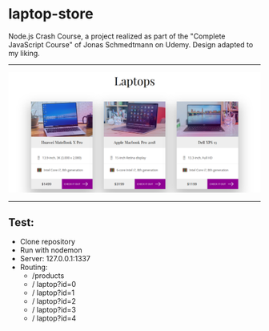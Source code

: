# laptop-store
Node.js Crash Course, a project realized as part of the "Complete JavaScript Course" of Jonas Schmedtmann on Udemy.
Design adapted to my liking.
                               
---        
              
<img src="https://raw.githubusercontent.com/lucierabahi/laptop-store/master/home.png" width="600">
            
---         
                                             
## Test:
- Clone repository
- Run with nodemon
- Server: 127.0.0.1:1337
- Routing: 
    - /products
    - / laptop?id=0
    - / laptop?id=1
    - / laptop?id=2
    - / laptop?id=3
    - / laptop?id=4
